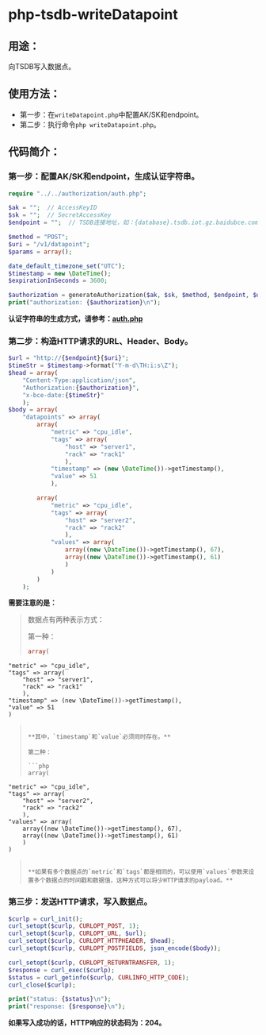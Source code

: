 # php-tsdb-writeDatapoint

## 用途：

向TSDB写入数据点。

## 使用方法：

* 第一步：在`writeDatapoint.php`中配置AK/SK和endpoint。
* 第二步：执行命令`php writeDatapoint.php`。

## 代码简介：

### 第一步：配置AK/SK和endpoint，生成认证字符串。

```php
require "../../authorization/auth.php";

$ak = "";  // AccessKeyID
$sk = "";  // SecretAccessKey
$endpoint = "";  // TSDB连接地址，如：{database}.tsdb.iot.gz.baidubce.com

$method = "POST";
$uri = "/v1/datapoint";
$params = array();

date_default_timezone_set("UTC");
$timestamp = new \DateTime();
$expirationInSeconds = 3600;

$authorization = generateAuthorization($ak, $sk, $method, $endpoint, $uri, $params, $timestamp, $expirationInSeconds);
print("authorization: {$authorization}\n");
```

**认证字符串的生成方式，请参考：[auth.php](../../authorization/auth.php)**

### 第二步：构造HTTP请求的URL、Header、Body。

```php
$url = "http://{$endpoint}{$uri}";
$timeStr = $timestamp->format("Y-m-d\TH:i:s\Z");
$head = array(
    "Content-Type:application/json",
    "Authorization:{$authorization}",
    "x-bce-date:{$timeStr}"
    );
$body = array(
    "datapoints" => array(
        array(
            "metric" => "cpu_idle",
            "tags" => array(
                "host" => "server1",
                "rack" => "rack1"
                ),
            "timestamp" => (new \DateTime())->getTimestamp(),
            "value" => 51
            ),

        array(
            "metric" => "cpu_idle",
            "tags" => array(
                "host" => "server2",
                "rack" => "rack2"
                ),
            "values" => array(
                array((new \DateTime())->getTimestamp(), 67),
                array((new \DateTime())->getTimestamp(), 61)
                )
            )
        )
    );
```

**需要注意的是：**

> 数据点有两种表示方式：
> 
> 第一种：
> 
> ```php
> array(
    "metric" => "cpu_idle",
    "tags" => array(
        "host" => "server1",
        "rack" => "rack1"
        ),
    "timestamp" => (new \DateTime())->getTimestamp(),
    "value" => 51
    )
> ```
> 
> **其中，`timestamp`和`value`必须同时存在。**
> 
> 第二种：
> 
> ```php
> array(
    "metric" => "cpu_idle",
    "tags" => array(
        "host" => "server2",
        "rack" => "rack2"
        ),
    "values" => array(
        array((new \DateTime())->getTimestamp(), 67),
        array((new \DateTime())->getTimestamp(), 61)
        )
    )
> ```
> 
> **如果有多个数据点的`metric`和`tags`都是相同的，可以使用`values`参数来设置多个数据点的时间戳和数据值，这种方式可以将少HTTP请求的payload。**

### 第三步：发送HTTP请求，写入数据点。

```php
$curlp = curl_init();
curl_setopt($curlp, CURLOPT_POST, 1);
curl_setopt($curlp, CURLOPT_URL, $url);
curl_setopt($curlp, CURLOPT_HTTPHEADER, $head);
curl_setopt($curlp, CURLOPT_POSTFIELDS, json_encode($body));

curl_setopt($curlp, CURLOPT_RETURNTRANSFER, 1);
$response = curl_exec($curlp);
$status = curl_getinfo($curlp, CURLINFO_HTTP_CODE);
curl_close($curlp);

print("status: {$status}\n");
print("response: {$response}\n");
```

**如果写入成功的话，HTTP响应的状态码为：204。**
